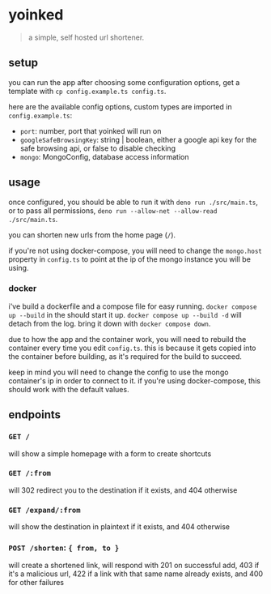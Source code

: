 # yoinked
> a simple, self hosted url shortener.

## setup
you can run the app after choosing some configuration options, get a template with `cp config.example.ts config.ts`.

here are the available config options, custom types are imported in `config.example.ts`:
 - `port`: number, port that yoinked will run on
 - `googleSafeBrowsingKey`: string | boolean, either a google api key for the safe browsing api, or false to disable checking
 - `mongo`: MongoConfig, database access information

## usage
once configured, you should be able to run it with `deno run ./src/main.ts`, or to pass all permissions, `deno run --allow-net --allow-read ./src/main.ts`.

you can shorten new urls from the home page (`/`).

if you're not using docker-compose, you will need to change the `mongo.host` property in `config.ts` to point at the ip of the mongo instance you will be using.

### docker
i've build a dockerfile and a compose file for easy running. `docker compose up --build` in the should start it up. `docker compose up --build -d` will detach from the log. bring it down with `docker compose down`.

due to how the app and the container work, you will need to rebuild the container every time you edit `config.ts`. this is because it gets copied into the container before building, as it's required for the build to succeed.

keep in mind you will need to change the config to use the mongo container's ip in order to connect to it. if you're using docker-compose, this should work with the default values.

## endpoints

### `GET /`
will show a simple homepage with a form to create shortcuts

### `GET /:from`
will 302 redirect you to the destination if it exists, and 404 otherwise

### `GET /expand/:from`
will show the destination in plaintext if it exists, and 404 otherwise

### `POST /shorten`: `{ from, to }`
will create a shortened link, will respond with 201 on successful add, 403 if it's a malicious url, 422 if a link with that same name already exists, and 400 for other failures

